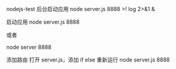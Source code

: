 nodejs-test
后台启动应用
node server.js 8888 >! log 2>&1 &

启动应用
node server.js 8888

或者

node server 8888

添加路由
打开 server.js，添加 if else
重新运行 node server.js 8888
